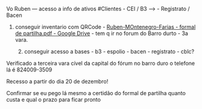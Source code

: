 Vo Ruben — acesso a info de ativos #Clientes
    - CEI / B3 —>
    - Registrato / Bacen
	
1) conseguir inventario com QRCode
            - [ Ruben-MOntenegro-Farias - formal de partilha.pdf - Google Drive](https://drive.google.com/file/d/1nrt4IhHfvRHmhttps://drive.google.com/file/d/1nrt4IhHfvRHm2umXGAzJWLj8UNi0tvm0/view?usp=sharing2umXGAzJWLj8UNi0tvm0/view?usp=sharing) 
            - tem q ir no forum do Barro durto - 3a vara.
   
   2) conseguir acesso a bases
            - b3 - espolio
            - bacen - registrato
            - cblc?


Verificado a terceira vara cível da capital do fórum no barro duro o telefone lá é 824009-3509

Recesso a partir do dia 20 de dezembro!

Confirmar se eu pego lá mesmo a certidão do formal de partilha quanto custa e qual o prazo para ficar pronto